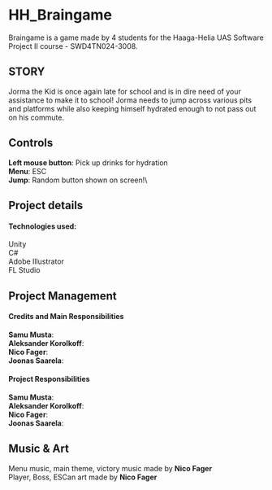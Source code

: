 # HH_Braingame
Braingame is a game made by 4 students for the Haaga-Helia UAS Software Project II course - SWD4TN024-3008.

## STORY
Jorma the Kid is once again late for school and is in dire need of your assistance to make it to school! Jorma needs to jump across various pits and platforms while also keeping himself hydrated enough to not pass out on his commute.

## Controls
**Left mouse button**: Pick up drinks for hydration\
**Menu**: ESC\
**Jump**: Random button shown on screen!\


## Project details
#### Technologies used:
Unity\
C#\
Adobe Illustrator\
FL Studio

## Project Management
#### Credits and Main Responsibilities
**Samu Musta**:\
**Aleksander Korolkoff**:\
**Nico Fager**:\
**Joonas Saarela**:

#### Project Responsibilities
**Samu Musta**:\
**Aleksander Korolkoff**:\
**Nico Fager**:\
**Joonas Saarela**:

## Music & Art
Menu music, main theme, victory music made by **Nico Fager**\
Player, Boss, ESCan art made by **Nico Fager**

